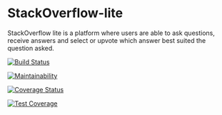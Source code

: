 # StackOverflow-lite

StackOverflow lite is a platform where users are able to ask questions, receive answers and select or upvote which answer best suited the question asked.

[![Build Status](https://travis-ci.org/Musacoli/StackOverflow-lite.svg?branch=test_app)](https://travis-ci.org/Musacoli/StackOverflow-lite)

[![Maintainability](https://api.codeclimate.com/v1/badges/1445d14d10d76b542495/maintainability)](https://codeclimate.com/github/Musacoli/StackOverflow-lite/maintainability)

[![Coverage Status](https://coveralls.io/repos/github/Musacoli/StackOverflow-lite/badge.svg?branch=test_app)](https://coveralls.io/github/Musacoli/StackOverflow-lite?branch=test_app)

[![Test Coverage](https://api.codeclimate.com/v1/badges/a99a88d28ad37a79dbf6/test_coverage)](https://codeclimate.com/github/codeclimate/codeclimate/test_coverage)